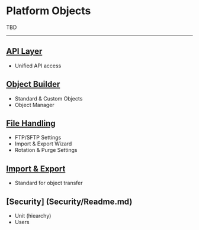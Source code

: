 Platform Objects
===============

TBD

---

## [API Layer](API/Readme.md)

* Unified API access

## [Object Builder](Builder/Readme.md)

* Standard & Custom Objects
* Object Manager

## [File Handling](Files/Readme.md)

* FTP/SFTP Settings
* Import & Export Wizard
* Rotation & Purge Settings

## [Import & Export](Import_Export/Readme.md)

* Standard for object transfer

## [Security] (Security/Readme.md)

* Unit (hiearchy)
* Users